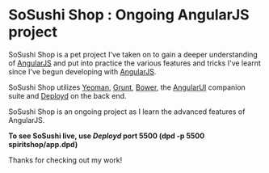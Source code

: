 # SoSushi Shop : Ongoing AngularJS project

SoSushi Shop is a pet project I've taken on to gain a deeper understanding of [AngularJS](https://angularjs.org/) and put into practice the various
features and tricks I've learnt since I've begun developing with [AngularJS](https://angularjs.org/). 

SoSushi Shop utilizes [Yeoman](http://yeoman.io/), [Grunt](http://gruntjs.com/), [Bower](http://bower.io/), the [AngularUI](http://angular-ui.github.io/) companion suite and 
[Deployd](https://github.com/deployd/deployd) on the back end.

SoSushi Shop is an ongoing project as I learn the advanced features of AngularJS. 


**To see SoSushi live, use *Deployd* port 5500 (dpd -p 5500 spiritshop/app.dpd)**


Thanks for checking out my work! 
